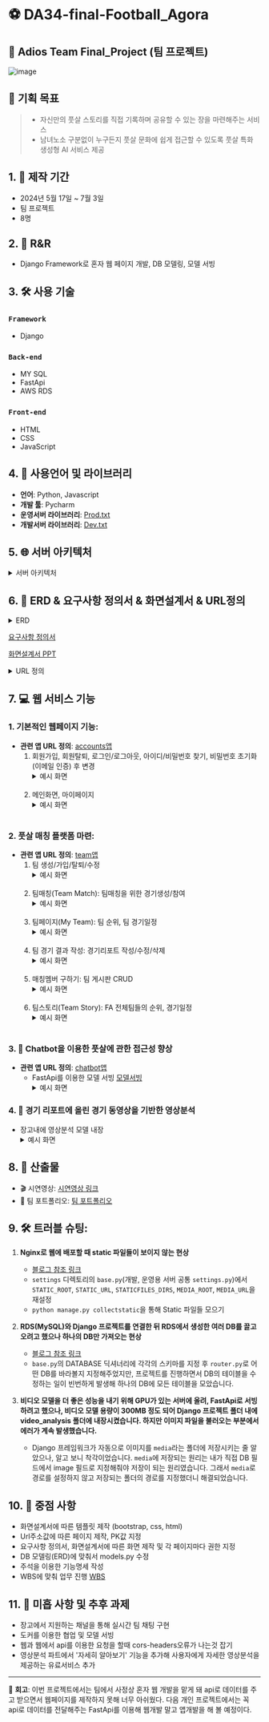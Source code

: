 # ⚽ DA34-final-Football_Agora

## 🎉 Adios Team Final_Project (팀 프로젝트)
![image](static/images/banner2.png)

## 🎯 기획 목표
> - 자신만의 풋살 스토리를 직접 기록하며 공유할 수 있는 장을 마련해주는 서비스 <br>
> - 남녀노소 구분없이 누구든지 풋살 문화에 쉽게 접근할 수 있도록 풋살 특화 생성형 AI 서비스 제공


## 1. 📅 제작 기간
- 2024년 5월 17일 ~ 7월 3일
- 팀 프로젝트
- 8명

## 2. 👥 R&R
- Django Framework로 혼자 웹 페이지 개발, DB 모델링, 모델 서빙

## 3. 🛠️ 사용 기술

### `Framework`
  - Django
### `Back-end`
  - MY SQL
  - FastApi
  - AWS RDS
### `Front-end`
  - HTML
  - CSS
  - JavaScript

## 4. 🧰 사용언어 및 라이브러리
- **언어**: Python, Javascript
- **개발 툴**: Pycharm
- **운영서버 라이브러리**: [Prod.txt](requirements/common.txt)
- **개발서버 라이브러리**: [Dev.txt](requirements/dev.txt)

## 5. 🌐 서버 아키텍처
<details>
        <summary>서버 아키텍처</summary>
        <img src="서버%20아키텍쳐.png" alt="서버 아키텍처">
</details>

## 6. 📑 ERD & 요구사항 정의서 & 화면설계서 & URL정의
<details>
        <summary>ERD</summary>
        <img src="FA_ERD(Light_Version).png" alt="ERD">
</details>

[요구사항 정의서](요구사항정의서_최종.xlsx)

[화면설계서 PPT](FA_화면설계서_최종.pptx)

<details>
        <summary>URL 정의</summary>
        <img src="url1.jpg" alt="url">
        <img src="url2.jpg" alt="url">
        <img src="url3.jpg" alt="url">
</details>

## 7. 💻 웹 서비스 기능
### 1. **기본적인 웹페이지 기능**: 
- **관련 앱 URL 정의**: [accounts앱](accounts/urls.py)
   1. 회원가입, 회원탈퇴, 로그인/로그아웃, 아이디/비밀번호 찾기, 비밀번호 초기화(이메일 인증) 후 변경
      <details>
        <summary>예시 화면</summary>
        <img src="FA_화면/회원가입.jpg" alt="회원가입">
        <img src="FA_화면/아이디찾기.jpg" alt="아이디 찾기">
        <img src="FA_화면/비밀번호찾기이메일.jpg" alt="비밀번호 찾기 이메일 인증">
      </details>
      <br>
   2. 메인화면, 마이페이지
      <details>
        <summary>예시 화면</summary>
        <img src="FA_화면/FA_메인화면.jpg" alt="메인페이지">
        <img src="FA_화면/마이페이지.jpg" alt="마이페이지">
      </details>
      <br>
### 2. **풋살 매칭 플랫폼 마련**:
- **관련 앱 URL 정의**: [team앱](team/urls.py)
  1. 팀 생성/가입/탈퇴/수정
     <details>
       <summary>예시 화면</summary>
       <img src="FA_화면/팀생성,가입화면.jpg" alt="팀생성/가입">
       <img src="FA_화면/팀생성.jpg" alt="팀생성">
       <img src="FA_화면/팀목록.jpg" alt="팀가입">
     </details>
     <br>
  2. 팀매칭(Team Match): 팀매칭을 위한 경기생성/참여
     <details>
       <summary>예시 화면</summary>
       <img src="FA_화면/FA_팀매치.jpg" alt="경기 목록/참여">
       <img src="FA_화면/경기생성.jpg" alt="경기 생성">
     </details>
     <br>
  3. 팀페이지(My Team): 팀 순위, 팀 경기일정
     <details>
       <summary>예시 화면</summary>
       <img src="FA_화면/my_team페이지.jpg" alt="팀 페이지">
     </details>
     <br>
  4. 팀 경기 결과 작성: 경기리포트 작성/수정/삭제
     <details>
       <summary>예시 화면</summary>
       <img src="FA_화면/경기%20리포트%20작성.jpg" alt="경기리포트 작성">
     </details>
     <br>
  5. 매칭멤버 구하기: 팀 게시판 CRUD
     <details>
       <summary>예시 화면</summary>
       <img src="FA_화면/팀게시판.jpg" alt="팀 게시판">
     </details>
     <br>
  6. 팀스토리(Team Story): FA 전체팀들의 순위, 경기일정
     <details>
       <summary>예시 화면</summary>
       <img src="FA_화면/FA_팀스토리.jpg" alt="팀 스토리">
     </details>
     <br>
### 3. 🤖 **Chatbot을 이용한 풋살에 관한 접근성 향상**
- **관련 앱 URL 정의**: [chatbot앱](chatbot/urls.py)
  - FastApi를 이용한 모델 서빙 [모델서빙](chatbot/views.py)
     <details>
       <summary>예시 화면</summary>
       <img src="FA_화면/챗봇.jpg" alt="챗봇">
     </details>

### 4. 🎥 경기 리포트에 올린 경기 동영상을 기반한 영상분석
   - 장고내에 영상분석 모델 내장
     <details>
        <summary>예시 화면</summary>
        <img src="FA_화면/영상분석%20이미지.png" alt="영상분석">
     </details>
    
## 8. 📂 산출물 
- 🎬 시연영상: [시연영상 링크](웹페이지_시연영상.mp4)
- 📄 팀 포트폴리오: [팀 포트폴리오](FA_최종_ver_2.0.pdf)

## 9. 🛠️ 트러블 슈팅:
1. **Nginx로 웹에 배포할 때 static 파일들이 보이지 않는 현상**
   - [블로그 참조 링크](https://velog.io/@odh0112/Django-Static-file-Nginx%EB%A1%9C-%EC%B2%98%EB%A6%AC)
   - `settings` 디렉토리의 `base.py`(개발, 운영용 서버 공통 `settings.py`)에서 `STATIC_ROOT`, `STATIC_URL`, `STATICFILES_DIRS`, `MEDIA_ROOT`, `MEDIA_URL`을 재설정
   - `python manage.py collectstatic`을 통해 Static 파일들 모으기


2. **RDS(MySQL)와 Django 프로젝트를 연결한 뒤 RDS에서 생성한 여러 DB를 끌고 오려고 했으나 하나의 DB만 가져오는 현상**
   - [블로그 참조 링크](https://uiandwe.tistory.com/1252)
   - `base.py`의 DATABASE 딕셔너리에 각각의 스키마를 지정 후 `router.py`로 어떤 DB를 바라볼지 지정해주었지만, 프로젝트를 진행하면서 DB의 테이블을 수정하는 일이 빈번하게 발생해 하나의 DB에 모든 테이블을 모았습니다.


3. **비디오 모델을 더 좋은 성능을 내기 위해 GPU가 있는 서버에 올려, FastApi로 서빙하려고 했으나, 비디오 모델 용량이 300MB 정도 되어 Django 프로젝트 폴더 내에 video_analysis 폴더에 내장시켰습니다. 하지만 이미지 파일을 불러오는 부분에서 에러가 계속 발생했습니다.**
   - Django 프레임워크가 자동으로 이미지를 `media`라는 폴더에 저장시키는 줄 알았으나, 알고 보니 착각이었습니다. `media`에 저장되는 원리는 내가 직접 DB 필드에서 image 필드로 지정해줘야 저장이 되는 원리였습니다. 그래서 `media`로 경로를 설정하지 않고 저장되는 폴더의 경로를 지정했더니 해결되었습니다.

    
## 10. 🎯 중점 사항
- 화면설계서에 따른 템플릿 제작 (bootstrap, css, html)
- Url주소값에 따른 페이지 제작, PK값 지정
- 요구사항 정의서, 화면설계서에 따른 화면 제작 및 각 페이지마다 권한 지정
- DB 모델링(ERD)에 맞춰서 models.py 수정
- 주석을 이용한 기능명세 작성
- WBS에 맞춰 업무 진행 [WBS](FA_WBS_최종.xlsx)

## 11. 📝 미흡 사항 및 추후 과제
- 장고에서 지원하는 채널을 통해 실시간 팀 채팅 구현
- 도커를 이용한 협업 및 모델 서빙
- 웹과 웹에서 api를 이용한 요청을 할때 cors-headers오류가 나는것 잡기
- 영상분석 파트에서 '자세히 알아보기' 기능을 추가해 사용자에게 자세한 영상분석을 제공하는 유료서비스 추가


---

💬 **회고**: 이번 프로젝트에서는 팀에서 사정상 혼자 웹 개발을 맡게 돼 api로 데이터를 주고 받으면서 웹페이지를 제작하지 못해 너무 아쉬웠다.
다음 개인 프로젝트에서는 꼭 api로 데이터를 전달해주는 FastApi를 이용해 웹개발 말고 앱개발을 해 볼 예정이다.
  

